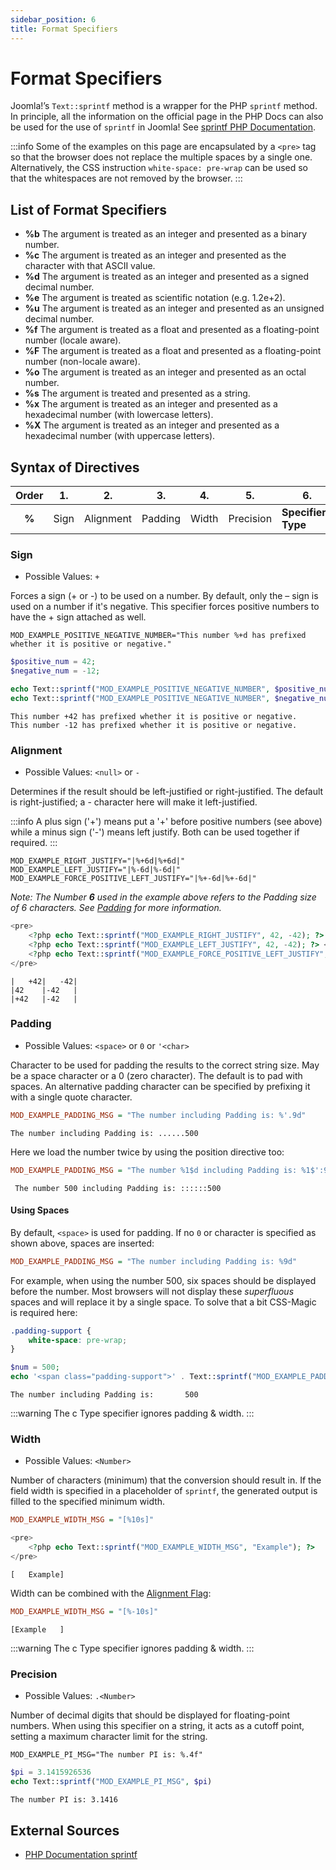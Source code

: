 ```yaml
---
sidebar_position: 6
title: Format Specifiers
---
```


Format Specifiers
=================

Joomla!’s `Text::sprintf` method is a wrapper for the PHP `sprintf` method. In principle, all the information on the 
official page in the PHP Docs can also be used for the use of `sprintf` in Joomla!
See [sprintf PHP Documentation](https://www.php.net/manual/en/function.sprintf.php).

:::info
Some of the examples on this page are encapsulated by a `<pre>` tag so that the browser does not replace the multiple 
spaces by a single one. Alternatively, the CSS instruction `white-space: pre-wrap` can be used so that the whitespaces 
are not removed by the browser.
:::

## List of Format Specifiers

- **%b** The argument is treated as an integer and presented as a binary number.
- **%c** The argument is treated as an integer and presented as the character with that ASCII value.
- **%d** The argument is treated as an integer and presented as a signed decimal number.
- **%e** The argument is treated as scientific notation (e.g. 1.2e+2).
- **%u** The argument is treated as an integer and presented as an unsigned decimal number.
- **%f** The argument is treated as a float and presented as a floating-point number (locale aware).
- **%F** The argument is treated as a float and presented as a floating-point number (non-locale aware).
- **%o** The argument is treated as an integer and presented as an octal number.
- **%s** The argument is treated and presented as a string.
- **%x** The argument is treated as an integer and presented as a hexadecimal number (with lowercase letters).
- **%X** The argument is treated as an integer and presented as a hexadecimal number (with uppercase letters).

## Syntax of Directives

| Order | 1.   | 2.        | 3.      | 4.    | 5.        | 6.                 |
|:-----:|------|-----------|---------|-------|-----------|--------------------|
| **%** | Sign | Alignment | Padding | Width | Precision | **Specifier-Type** |

### Sign

- Possible Values: `+`

Forces a sign (+ or -) to be used on a number. By default, only the – sign is used on a number if it's negative.
This specifier forces positive numbers to have the + sign attached as well.

```ìni title="Using the '+' Sign"
MOD_EXAMPLE_POSITIVE_NEGATIVE_NUMBER="This number %+d has prefixed whether it is positive or negative."
```

```php
$positive_num = 42;
$negative_num = -12;

echo Text::sprintf("MOD_EXAMPLE_POSITIVE_NEGATIVE_NUMBER", $positive_num);
echo Text::sprintf("MOD_EXAMPLE_POSITIVE_NEGATIVE_NUMBER", $negative_num);
```

```plaintext title="Result including forced sign display for positive and negative numbers"
This number +42 has prefixed whether it is positive or negative.
This number -12 has prefixed whether it is positive or negative. 
```

### Alignment

- Possible Values: `<null>` or `-`

Determines if the result should be left-justified or right-justified. The default is right-justified; a - character
here will make it left-justified.

:::info
A plus sign ('+') means put a '+' before positive numbers (see above) while a minus sign ('-') means left justify.
Both can be used together if required.
:::

```ìni title="Using the '-' Sign to left-justify"
MOD_EXAMPLE_RIGHT_JUSTIFY="|%+6d|%+6d|"
MOD_EXAMPLE_LEFT_JUSTIFY="|%-6d|%-6d|"
MOD_EXAMPLE_FORCE_POSITIVE_LEFT_JUSTIFY="|%+-6d|%+-6d|"
```

*Note: The Number **6** used in the example above refers to the Padding size of 6 characters. See [Padding](#padding)
for more information.*

```php
<pre>
    <?php echo Text::sprintf("MOD_EXAMPLE_RIGHT_JUSTIFY", 42, -42); ?> <br>
    <?php echo Text::sprintf("MOD_EXAMPLE_LEFT_JUSTIFY", 42, -42); ?> <br>
    <?php echo Text::sprintf("MOD_EXAMPLE_FORCE_POSITIVE_LEFT_JUSTIFY", 42, -42); ?>
</pre>
```

```plaintext title="Result"
|   +42|   -42| 
|42    |-42   | 
|+42   |-42   |
```

### Padding

- Possible Values: `<space>` or `0` or `'<char>`

Character to be used for padding the results to the correct string size. May be a space character or a 0 (zero
character). The default is to pad with spaces. An alternative padding character can be specified by prefixing it with a
single quote character.

```ini title="Using Padding"
MOD_EXAMPLE_PADDING_MSG = "The number including Padding is: %'.9d"
```

```plaintext title="When the number 500 is given and a dot is used as char"
The number including Padding is: ......500 
```

Here we load the number twice by using the position directive too:

```ini title="Using Padding once"
MOD_EXAMPLE_PADDING_MSG = "The number %1$d including Padding is: %1$':9d"
```

```plaintext title="When the number 500 is given and a colon is used as char"
 The number 500 including Padding is: ::::::500  
```

#### Using Spaces

By default, `<space>` is used for padding. If no `0` or character is specified as shown above, spaces are inserted:

```ini title="Using space Padding"
MOD_EXAMPLE_PADDING_MSG = "The number including Padding is: %9d"
```

For example, when using the number 500, six spaces should be displayed before the number. Most browsers will not
display these *superfluous* spaces and will replace it by a single space. To solve that a bit CSS-Magic is required
here:

```css title="CSS to render multiple whitespaces"
.padding-support {
    white-space: pre-wrap;
}
```

```php title="Encapsulating the Translation to render multiple whitespaces"
$num = 500;
echo '<span class="padding-support">' . Text::sprintf("MOD_EXAMPLE_PADDING_MSG", $num) . '</span>';
```

```paintext title="Rendered with multiple whitespaces"
The number including Padding is:       500
```

:::warning
The c Type specifier ignores padding & width.
:::

### Width

- Possible Values: `<Number>`

Number of characters (minimum) that the conversion should result in. If the field width is specified in a placeholder
of `sprintf`, the generated output is filled to the specified minimum width.

```ini title="Setting width to 10 characters"
MOD_EXAMPLE_WIDTH_MSG = "[%10s]"
```

```php
<pre>
    <?php echo Text::sprintf("MOD_EXAMPLE_WIDTH_MSG", "Example"); ?>
</pre>
```

```plaintext title="Result"
[   Example]
```

Width can be combined with the [Alignment Flag](#alignment):

```ini title="Setting width to 10 characters and align left justified"
MOD_EXAMPLE_WIDTH_MSG = "[%-10s]"
```

```plaintext title="Result left-justified"
[Example   ]
```

:::warning
The c Type specifier ignores padding & width.
:::

### Precision

- Possible Values: `.<Number>`

Number of decimal digits that should be displayed for floating-point numbers. When using this specifier on a string,
it acts as a cutoff point, setting a maximum character limit for the string.

```ìni text="Example Language File"
MOD_EXAMPLE_PI_MSG="The number PI is: %.4f"
```

```php text="Example Translation implementation using precisision"
$pi = 3.1415926536
echo Text::sprintf("MOD_EXAMPLE_PI_MSG", $pi)
```

```txt text="Result"
The number PI is: 3.1416
```

## External Sources

- [PHP Documentation sprintf](https://www.php.net/manual/en/function.sprintf.php)